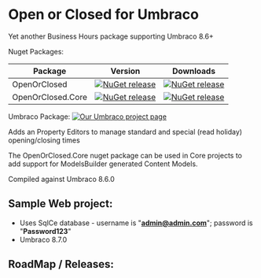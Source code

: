 ﻿# Open or Closed for Umbraco

Yet another Business Hours package supporting Umbraco 8.6+

Nuget Packages:

| Package | Version | Downloads |
| -- | -- | -- |
| OpenOrClosed | [![NuGet release](https://img.shields.io/nuget/v/OpenOrClosed.svg)](https://www.nuget.org/packages/OpenOrClosed/) | [![NuGet release](https://img.shields.io/nuget/dt/OpenOrClosed.svg)](https://www.nuget.org/packages/OpenOrClosed/) |
| OpenOrClosed.Core | [![NuGet release](https://img.shields.io/nuget/v/OpenOrClosed.Core.svg)](https://www.nuget.org/packages/OpenOrClosed.Core/) | [![NuGet release](https://img.shields.io/nuget/dt/OpenOrClosed.Core.svg)](https://www.nuget.org/packages/OpenOrClosed.Core/) |

Umbraco Package: [![Our Umbraco project page](https://img.shields.io/badge/our-umbraco-orange.svg)](https://our.umbraco.org/projects/backoffice-extensions/open-or-closed)

Adds an Property Editors to manage standard and special (read holiday) opening/closing times 

The OpenOrClosed.Core nuget package can be used in Core projects to add support for ModelsBuilder generated Content Models.

Compiled against Umbraco 8.6.0

## Sample Web project:

* Uses SqlCe database - username is "**admin@admin.com**"; password is "**Password123**"
* Umbraco 8.7.0

## RoadMap / Releases:
